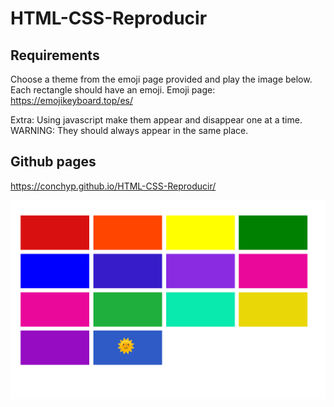 # HTML-CSS-Reproducir

## Requirements 

Choose a theme from the emoji page provided and play the image below. Each rectangle should have an emoji. Emoji page: https://emojikeyboard.top/es/

Extra:
Using javascript make them appear and disappear one at a time. WARNING: They should always appear in the same place.


## Github pages

https://conchyp.github.io/HTML-CSS-Reproducir/

<img src="public/assets/images/Captura de pantalla 2024-06-21 010731.png">
